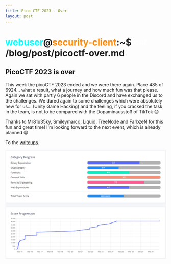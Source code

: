 ```yaml
---
title: Pico CTF 2023 - Over
layout: post
---
```


# <span style="color: cyan;">webuser</span>@<span style="color: darkorange;">security-client</span>:~$ <span style="color: white;">cat</span> /blog/post/picoctf-over.md

## PicoCTF 2023 is over

This week the picoCTF 2023 ended and we were there again.
Place 485 of 6924... what a result, what a journey and how much fun was that please. Again we sat with partly 6 people in the Discord and have exchanged us to the challenges. We dared again to some challenges which were absolutely new for us... (Unity Game Hacking) and the feeling, if you cracked the task in the team, is not to be compared with the Dopaminausstoß of TikTok 😉

Thanks to Mr81u35ky, Smileymarco, Liquid, TreeNode and FarbzeN for this fun and great time! I'm looking forward to the next event, which is already planned 😁

To the [writeups](/writeups/picoctf2023/picoctf_readme.md).

![PicoCTF 2023 Scoreboard](/assets/picoctf/picoctf2023-score.png)
